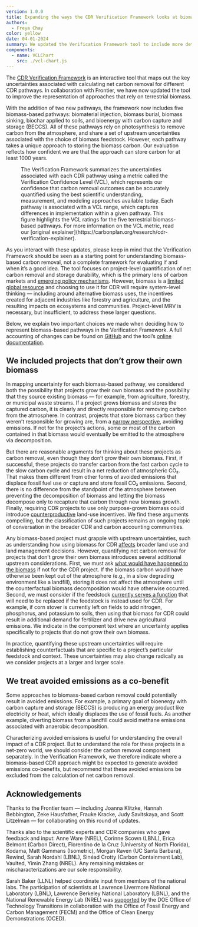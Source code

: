 ```yaml
---
version: 1.0.0
title: Expanding the ways the CDR Verification Framework looks at biomass
authors:
  - Freya Chay
color: yellow
date: 04-01-2024
summary: We updated the Verification Framework tool to include more detail and a broader representation of biomass-based CDR pathways. We added two new pathways and updated three others.
components:
  - name: VCLChart
    src: ./vcl-chart.js
---
```


The [CDR Verification Framework](https://carbonplan.org/research/cdr-verification) is an interactive tool that maps out the key uncertainties associated with calculating net carbon removal for different CDR pathways. In collaboration with Frontier, we have now updated the tool to improve the representation of approaches that rely on terrestrial biomass.

With the addition of two new pathways, the framework now includes five biomass-based pathways: biomaterial injection, biomass burial, biomass sinking, biochar applied to soils, and bioenergy with carbon capture and storage (BECCS). All of these pathways rely on photosynthesis to remove carbon from the atmosphere, and share a set of upstream uncertainties associated with the choice of biomass feedstock. However, each pathway takes a unique approach to storing the biomass carbon. Our evaluation reflects how confident we are that the approach can store carbon for at least 1000 years.

<Figure>
  <VCLChart />
  <FigureCaption number={1}>
    The Verification Framework summarizes the uncertainties associated with each
    CDR pathway using a metric called the Verification Confidence Level (VCL),
    which represents our confidence that carbon removal outcomes can be
    accurately quantified using the best scientific understanding, measurement,
    and modeling approaches available today. Each pathway is associated with a
    VCL range, which captures differences in implementation within a given
    pathway. This figure highlights the VCL ratings for the five terrestrial
    biomass-based pathways. For more information on the VCL metric, read our
    [original
    explainer](https://carbonplan.org/research/cdr-verification-explainer).
  </FigureCaption>
</Figure>

As you interact with these updates, please keep in mind that the Verification Framework should be seen as a starting point for understanding biomass-based carbon removal, not a complete framework for evaluating if and when it’s a good idea. The tool focuses on project-level quantification of net carbon removal and storage durability, which is the primary lens of carbon markets and [emerging policy mechanisms](https://www.energy.gov/fecm/carbon-dioxide-removal-purchase-pilot-prize). However, biomass is a [limited global resource](https://doi.org/10.1073/pnas.0704243104) and choosing to use it for CDR will require system-level thinking — including around alternative biomass uses, the incentives created for adjacent industries like forestry and agriculture, and the resulting impacts on ecosystems and communities. Project-level MRV is necessary, but insufficient, to address these larger questions.

Below, we explain two important choices we made when deciding how to represent biomass-based pathways in the Verification Framework. A full accounting of changes can be found on [GitHub](https://github.com/carbonplan/cdr-verification) and the tool’s [online documentation](https://carbonplan.org/research/cdr-verification/docs/pathways/biomaterial-injection).

## We included projects that don’t grow their own biomass

In mapping uncertainty for each biomass-based pathway, we considered both the possibility that projects grow their own biomass and the possibility that they source existing biomass — for example, from agriculture, forestry, or municipal waste streams. If a project grows biomass and stores the captured carbon, it is clearly and directly responsible for removing carbon from the atmosphere. In contrast, projects that store biomass carbon they weren’t responsible for growing are, from a [narrow perspective](https://carbonplan.org/research/carbon-removal-mechanisms), avoiding emissions. If not for the project’s actions, some or most of the carbon contained in that biomass would eventually be emitted to the atmosphere via decomposition.

But there are reasonable arguments for thinking about these projects as carbon removal, even though they don’t grow their own biomass. First, if successful, these projects do transfer carbon from the fast carbon cycle to the slow carbon cycle and result in a net reduction of atmospheric CO₂. That makes them different from other forms of avoided emissions that displace fossil fuel use or capture and store fossil CO₂ emissions. Second, there is no difference from the standpoint of the atmosphere between preventing the decomposition of biomass and letting the biomass decompose only to recapture that carbon through new biomass growth. Finally, requiring CDR projects to use only purpose-grown biomass could introduce [counterproductive](https://files.wri.org/d8/s3fs-public/2023-07/the-global-land-squeeze-report.pdf?VersionId=edANDGIvq_NhCGbDVfte6diBdJswo7e9) land-use incentives. We find these arguments compelling, but the classification of such projects remains an ongoing topic of conversation in the broader CDR and carbon accounting communities.

Any biomass-based project must grapple with upstream uncertainties, such as understanding how using biomass for CDR [affects](https://carbonplan.org/research/cdr-verification/docs/components/market-effects) broader land use and land management decisions. However, quantifying net carbon removal for projects that don’t grow their own biomass introduces several additional upstream considerations. First, we must ask [what would have happened to the biomass](https://carbonplan.org/research/cdr-verification/docs/components/baseline-carbon-stored) if not for the CDR project. If the biomass carbon would have otherwise been kept out of the atmosphere (e.g., in a slow degrading environment like a landfill), storing it does not affect the atmosphere until the counterfactual biomass decomposition would have otherwise occurred. Second, we must consider if the feedstock [currently serves a function](https://carbonplan.org/research/cdr-verification/docs/components/feedstock-use-counterfactual) that will need to be replaced if the feedstock is instead used for CDR. For example, if corn stover is currently left on fields to add nitrogen, phosphorus, and potassium to soils, then using that biomass for CDR could result in additional demand for fertilizer and drive new agricultural emissions. We indicate in the component text where an uncertainty applies specifically to projects that do not grow their own biomass.

In practice, quantifying these upstream uncertainties will require establishing counterfactuals that are specific to a project’s particular feedstock and context. These uncertainties may also change radically as we consider projects at a larger and larger scale.

## We treat avoided emissions as a co-benefit

Some approaches to biomass-based carbon removal could potentially result in avoided emissions. For example, a primary goal of bioenergy with carbon capture and storage (BECCS) is producing an energy product like electricity or heat, which ideally displaces the use of fossil fuels. As another example, diverting biomass from a landfill could avoid methane emissions associated with anaerobic decomposition.

Characterizing avoided emissions is useful for understanding the overall impact of a CDR project. But to understand the role for these projects in a net-zero world, we should consider the carbon removal component separately. In the Verification Framework, we therefore indicate where a biomass-based CDR approach might be expected to generate avoided emissions co-benefits, but recommend that these avoided emissions be excluded from the calculation of net carbon removal.

## Acknowledgements

Thanks to the Frontier team — including Joanna Klitzke, Hannah Bebbington, Zeke Hausfather, Frauke Kracke, Judy Savitskaya, and Scott Litzelman — for collaborating on this round of updates.

Thanks also to the scientific experts and CDR companies who gave feedback and input: Anne Ware (NREL), Corinne Scown (LBNL), Erica Belmont (Carbon Direct), Florentino de la Cruz (University of North Florida), Kodama, Matt Gammans (Isometric), Morgan Raven (UC Santa Barbara), Rewind, Sarah Nordahl (LBNL), Sinéad Crotty (Carbon Containment Lab), Vaulted, Yimin Zhang (NREL). Any remaining mistakes or mischaracterizations are our sole responsibility.

Sarah Baker (LLNL) helped coordinate input from members of the national labs. The participation of scientists at Lawrence Livermore National Laboratory (LBNL), Lawrence Berkeley National Laboratory (LBNL), and the National Renewable Energy Lab (NREL) was [supported](https://www.energy.gov/technologytransitions/articles/doe-selects-four-national-laboratory-led-teams-accelerate) by the DOE Office of Technology Transitions in collaboration with the Office of Fossil Energy and Carbon Management (FECM) and the Office of Clean Energy Demonstrations (OCED).
